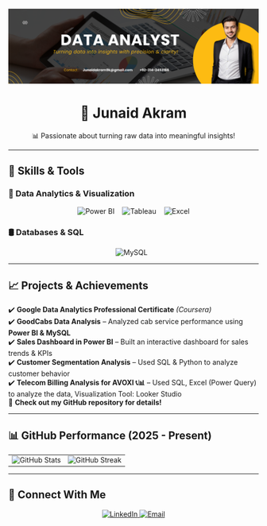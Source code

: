 ![logo](https://github.com/JunaidAkram0/Junaid-Akram-/blob/main/banner2.png)
<h1 align="center">👋 Junaid Akram</h1>

<p align="center">
  📊 Passionate about turning raw data into meaningful insights!
</p>

---

## 🚀 Skills & Tools  

### 📌 Data Analytics & Visualization  
<p align="center">
  <img src="https://img.icons8.com/color/50/power-bi.png" alt="Power BI"/>  &nbsp;&nbsp;
  <img src="https://img.icons8.com/color/50/tableau-software.png" alt="Tableau"/> &nbsp;&nbsp;
  <img src="https://img.icons8.com/color/50/microsoft-excel-2019.png" alt="Excel"/> 
</p>

### 🛢 Databases & SQL  
<p align="center">
  <img src="https://img.icons8.com/color/50/mysql.png" alt="MySQL"/>&nbsp;&nbsp;
</p>

---

## 📈 Projects & Achievements  

✔️ **Google Data Analytics Professional Certificate** *(Coursera)*  
✔️ **GoodCabs Data Analysis** – Analyzed cab service performance using **Power BI & MySQL**  
✔️ **Sales Dashboard in Power BI** – Built an interactive dashboard for sales trends & KPIs  
✔️ **Customer Segmentation Analysis** – Used SQL & Python to analyze customer behavior  
✔️ **Telecom Billing Analysis for AVOXI 📞📊** – Used SQL, Excel (Power Query) to analyze the data, Visualization Tool: Looker Studio  
📌 **Check out my GitHub repository for details!**  

---

## 📊 **GitHub Performance (2025 - Present)**  

<div align="center">

<table>
  <tr>
    <td><img src="https://github-readme-stats.vercel.app/api?username=JunaidAkram0&show_icons=true&theme=dark&hide_border=true" alt="GitHub Stats"/></td>
    <td><img src="https://streak-stats.demolab.com?user=JunaidAkram0&theme=dark&hide_border=true" alt="GitHub Streak"/></td>
  </tr>
</table>

</div>




---

## 🔗 **Connect With Me**  

<div align="center">

<a href="https://www.linkedin.com/in/junaid-akram-data-analyst/" target="_blank">
<img src="https://img.icons8.com/fluency/50/xuvGCOXi8Wyg/linkedin.png" alt="LinkedIn" title="LinkedIn"/>
</a>

<a href="mailto:Junaidakram9k@gmail.com">
<img src="https://img.icons8.com/fluency/50/s4DpjivRujxq/mail.png" alt="Email" title="Email"/>
</a>

</div>
